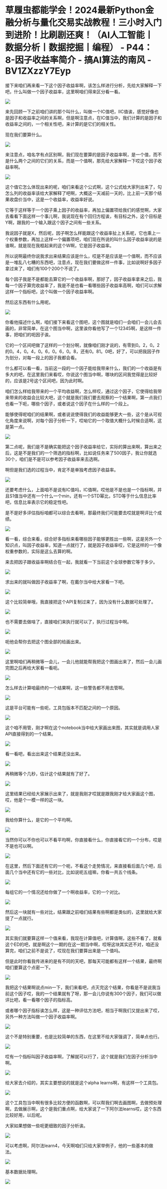 # 草履虫都能学会！2024最新Python金融分析与量化交易实战教程！三小时入门到进阶！比刷剧还爽！（AI人工智能丨数据分析丨数据挖掘丨编程） - P44：8-因子收益率简介 - 搞AI算法的南风 - BV1ZXzzY7Eyp

接下来咱们再来看一下这个因子收益率啊，该怎么样进行分析，先给大家解释一下吧，什么叫做一个因子收益率，这里啊咱们得来区分看一看。



![](img/76f498ac7cbe69df9e68233e237445ac_1.png)

来先回顾一下之前咱们讲的那个叫什么，叫做一个IC值吧，IIC值诶，感觉好像也是因子和收益率之间的关系啊，但是啊注意点，在IC值当中，我们计算的是因子和收益率之间的，一个相关性吧，来计算的是它们的相关性。

现在我们要算什么。

![](img/76f498ac7cbe69df9e68233e237445ac_3.png)

来注意点，咱名字有点区别啊，我们现在要算的是因子收益率啊，是一个值，而不是什么两个之间的它们的关系，而是一个值啊，那先给大家解释一下哎这个因子收益率啊。



![](img/76f498ac7cbe69df9e68233e237445ac_5.png)

这个值它怎么体现出来的呢，咱们来看这个公式啊，这个公式给大家列出来了，勾怎么列的收益率该给大家解释了吧啊，大概这一天减前一天的，比上前一天那个结果收盘价当中，这是一个收益率，收益率好说。

它等于这样等于一个因子乘上因子的收益率，再加上偏置项给我们的感觉啊，大家去看看下面这样一个事儿啊，我说现在有个回归方程诶，有目标之外，这个目标是Y啊，跟我的一个输入跟这个因子之间有一些关系。

我说因子就是X，然后呢，因子啊怎么样能跟这个收益率扯上关系呢，它也乘上一个权重参数，再加上这样一个偏置项吧，咱们现在所说的叫什么因子收益率说的是谁啊，就是现在我框起来的这个W啊，它是因子收益率。

所以说啊最终你说我求出来结果应该是什么，哎是不是应该是一个值啊，而不应该是一堆乱八七糟的东西吧，注意点，现在我们要做这样一件事，比如说啊好多因子拿过来了，咱们有100个200个不说了。

每个因子我是不是都能去算它的一个收益率啊，那好了，因子收益率拿来之后，我每一个因子算完收益率了，我是不是也看一看哪些因子收益率高啊，咱们可以求解这样一个指标吧，这个叫做一个因子收益率啊。

然后这东西有什么用呢。

![](img/76f498ac7cbe69df9e68233e237445ac_7.png)

你看他描述什么啊，咱们接下来看这个图吧，这个图就是咱们一会咱们一会儿会去画的，非常简单，在这个图当中啊，这里诶你看他写了一个12345啊，是这样一件事，把咱们的呃因子诶。

它的一个区间吧做了这样的一个划分啊，就像咱们刚才说的，有零到0。2，0。2的0。4，0。4，0。6，0。6，0。8，还有0。81。0吧，好了，可以把我因子作为划分，对每一段上的因子我都会看。

什么都可以看一看，当前这一段的一个因子能给我带来什么，我们的一个收益是有多大的吧，在这里我们来看哎，你说这个图当中啊，哪块的区间我觉得是比较好的，应该是2号这个区间吧，因为此时啊。

咱们怎么样给我带来的一个平均收益啊，怎么样哎，通过这个因子，它使得给我带来带来的收益会比较大吧，这个就是我们我们要去观察的一个结果啊，第一点我们也看一下呃，哪些个因子，或者说这个因子在什么样的一个段上。

能够使得呢咱们的结果啊，或者说说使得我们的收益能够更大一些，这个是从可视化角度来说啊，对每个因子分析一下，哎呦它的一个取值大概什么时候合适啊，这是第一点。



![](img/76f498ac7cbe69df9e68233e237445ac_9.png)

第二点呢，我们是不是确实能把这个因子收益率给它，实际的算出来啊，算出来之后，这是不是我们的一个筛选的指标啊，比如说任务来了500因子，我让你就选30个，咱们是不是可以参考因子收益率来去选啊。

啊但是我们选的过程当中，肯定不是单独考虑因子收益率。

![](img/76f498ac7cbe69df9e68233e237445ac_11.png)

还要考虑什么，上面咱不是说有IC值吗，IC值啊，哎他是不是也是一个指标啊，并且S1值当中还有一个什么一个min，还有一个STD幂比，STD等于什么信息比率吧，信息比率表示它的稳定性吧。

是不是好多评估指标咱都可以综合去看啊，那最终我们可能要去哎就是啊评比个成绩。

![](img/76f498ac7cbe69df9e68233e237445ac_13.png)

看一看，综合来看，综合好多指标来看哪些因子能够更胜出一些啊，这是另外一个知识点，叫因子收益率，知道一点就行了，就是因子收益率哎，它是这样的一个像权重参数的，实际是这么去算的啊。

来去把因子跟收益率啊结合在一起，我就看一下当前这个全球参数它等于多少。

![](img/76f498ac7cbe69df9e68233e237445ac_15.png)

求出来的就叫做因子收益率了啊，在戴尔当中给大家看一下吧。

![](img/76f498ac7cbe69df9e68233e237445ac_17.png)

这个比较简单哦，我直接把这个API复制过来了，因为没有什么数据可处理了。

![](img/76f498ac7cbe69df9e68233e237445ac_19.png)

也不需要去做啥了，直接咱们来执行就可以了，执行过程当中啊。

![](img/76f498ac7cbe69df9e68233e237445ac_21.png)

呃他会帮你去把这个图全部的给画出来。

![](img/76f498ac7cbe69df9e68233e237445ac_23.png)

这里啊咱们再稍微等一会儿，一会儿他就能帮我把这个图画出来了，然后一会儿画完图之后再给大家看一看呃。

![](img/76f498ac7cbe69df9e68233e237445ac_25.png)

怎么样去计算咱最终的一个结果啊，这一些警告都不用去管啊。

![](img/76f498ac7cbe69df9e68233e237445ac_27.png)

这是平台可能有一些呃，工具包版本不匹配之间的一个原因。

![](img/76f498ac7cbe69df9e68233e237445ac_29.png)

这个咱不用管，刚才啊在这个notebook当中给大家画出来图，其实就是调用人家API直接得到的一个结果。



![](img/76f498ac7cbe69df9e68233e237445ac_31.png)

看一看吧，看出出来这个结果还没出来。

![](img/76f498ac7cbe69df9e68233e237445ac_33.png)

再稍微等个几秒，估计这个结果就有了好了。

![](img/76f498ac7cbe69df9e68233e237445ac_35.png)

这里结果已经给大家展示出来了，就是我刚才哎就是跟我刚才给大家画这个图，哎，他是个一模一样的这一块。

![](img/76f498ac7cbe69df9e68233e237445ac_37.png)

我给你算什么，是它的一个平均啊。

![](img/76f498ac7cbe69df9e68233e237445ac_39.png)

当然你可以不你也可以不看平均啊，你直接看什么，你直接看它的一个分布，哎是不是也可以啊。

![](img/76f498ac7cbe69df9e68233e237445ac_41.png)

在这里，然后下面还有它的一个呃，不看这个走势情况，来直接看后面几个吧，后面几个当中还有它的一些对比，比如说呃五组嘛，你看一共五个线条。



![](img/76f498ac7cbe69df9e68233e237445ac_43.png)

每组它的一个情况还给你做了一个啊收益率，它的一个对比。

![](img/76f498ac7cbe69df9e68233e237445ac_45.png)

然后这一块就有一些对比，结果跟之前咱们结果有些啊都是类似的，这里就给大家提了一点就行。

![](img/76f498ac7cbe69df9e68233e237445ac_47.png)

其实我们就要算这样一个值来看，我现在计算值吧，计算值啊，这些不看了，就看这个ED的吧，就是啊这个一期的在这一期当中啊，哎呀这块其实还不对，咱还没算完，咱们之前不是说了，哎现在我们要算出来是一个值吗。

但是此时你看我传进来的是有不同的天吧，那每天可能都有这样一个结果，最终啊咱们要算这个点密一下。

![](img/76f498ac7cbe69df9e68233e237445ac_49.png)

我把这个结果啊说点min一下，我们来看吧，点灭完这个结果，你看是不是说我当前这个因子哎，我的一个结果就有了呀，那一会儿你说有300个因子，我们可以做评比吧，看一看哪个因子的指标高。

或者哪个因子指标诶怎么样，这是一种评估方法吧，相当于啊我们又提出来了哎，另外一种方法叫做一个因子收益率啊。



![](img/76f498ac7cbe69df9e68233e237445ac_51.png)

这个不是特别重要，也是比较简单的东西，在这里不给大家强调了，简单点也行。

![](img/76f498ac7cbe69df9e68233e237445ac_53.png)

哎有一个指标叫因子收益率啊，了解就可以行了，这个就是我们在因子分析当中啊。

![](img/76f498ac7cbe69df9e68233e237445ac_55.png)

给大家去介绍的，其实主要想说的就是这个alpha learns啊，有这样一个工具包。

![](img/76f498ac7cbe69df9e68233e237445ac_57.png)

这个工具包当中啊有很多比较方便的函数啊，可以帮我们啊去画图啊，去做预处理啊，去做展示啊，这个是我们重点啊，给大家说了一下阿尔法learns哎，这个东西比较好用，以后呢。

大家如果想做一些呃更细致的因子分析诶。

![](img/76f498ac7cbe69df9e68233e237445ac_59.png)

可以考虑啊，阿尔法learn4，今天啊咱们只给大家举例子，他的一些基本的做法。

![](img/76f498ac7cbe69df9e68233e237445ac_61.png)

基本数据处理啊。

![](img/76f498ac7cbe69df9e68233e237445ac_63.png)